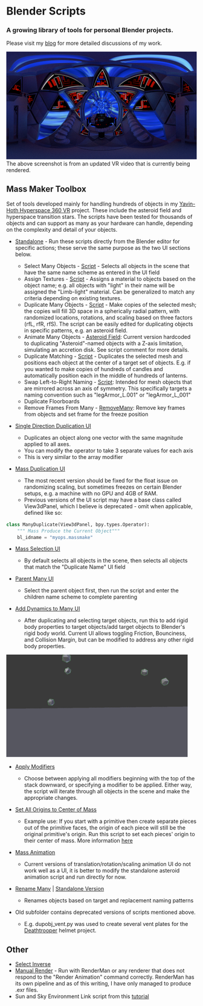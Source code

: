 # Blender Scripts

### A growing library of tools for personal Blender projects.

Please visit my [blog][blog link] for more detailed discussions of my work.

![TiePilot](/Other/Images/tiepilot_28min_render.png "Updated hyperspace VR")
The above screenshot is from an updated VR video that is currently being rendered.

## Mass Maker Toolbox
Set of tools developed mainly for handling hundreds of objects in my [Yavin-Hoth Hyperspace 360 VR][VR] project.
These include the asteroid field and hyperspace transition stars. The scripts have been tested for thousands of objects and can support as many as your hardware can handle, depending on the complexity and detail of your objects.
 
* [Standalone][saFolder] - Run these scripts directly from the Blender editor for specific actions; these serve the same purpose as the two UI sections below.
  * Select Many Objects - [Script][selection] - Selects all objects in the scene that have the same name scheme as entered in the UI field
  * Assign Textures - [Script][textures] - Assigns a material to objects based on the object name; e.g. all objects with "light" in their name will be assigned the "Limb-light" material. Can be generalized to match any criteria depending on existing textures.
  * Duplicate Many Objects - [Script][dupobj] - Make copies of the selected mesh; the copies will fill 3D space in a spherically radial pattern, with randomized locations, rotations, and scaling based on three factors (rfL, rfR, rfS). The script can be easily edited for duplicating objects in specific patterns, e.g. an asteroid field.
  * Animate Many Objects - [Asteroid Field][asteroidAnim]: Current version hardcoded to duplicating "Asteroid"-named objects with a Z-axis limitation, simulating an accretion disk. See script comment for more details.
  * Duplicate Matching - [Script][matcher] - Duplicates the selected mesh and positions each object at the center of a target set of objects. E.g. if you wanted to make copies of hundreds of candles and automatically position each in the middle of hundreds of lanterns.
  * Swap Left-to-Right Naming - [Script][LtoR]: Intended for mesh objects that are mirrored across an axis of symmetry. This specifically targets a naming convention such as "legArmor\_L.001" or "legArmor\_L_001"
  * Duplicate Floorboards
  * Remove Frames From Many - [RemoveMany][remmany]: Remove key frames from objects and set frame for the freeze position

* [Single Direction Duplication UI][SDUI]
  * Duplicates an object along one vector with the same magnitude applied to all axes.
  * You can modify the operator to take 3 separate values for each axis
  * This is very similar to the array modifier
  
* [Mass Duplication UI][MDUI]
  * The most recent version should be fixed for the float issue on randomizing scaling, but sometimes freezes on certain Blender setups, e.g. a machine with no GPU and 4GB of RAM.
  * Previous versions of the UI script may have a base class called View3dPanel, which I believe is deprecated - omit when applicable, defined like so:
```python
class ManyDuplicate(View3dPanel, bpy.types.Operator):
    """ Mass Produce the Current Object"""
    bl_idname = "myops.massmake"
```


* [Mass Selection UI][selectionUI]
  * By default selects all objects in the scene, then selects all objects that match the "Duplicate Name" UI field

* [Parent Many UI][parentmanyUI]
  * Select the parent object first, then run the script and enter the children name scheme to complete parenting
  
* [Add Dynamics to Many UI][adddyn]
  * After duplicating and selecting target objects, run this to add rigid body properties to target objects/add target objects to Blender's rigid body world. Current UI allows toggling Friction, Bounciness, and Collision Margin, but can be modified to address any other rigid body properties. 

![Dynamics](/Other/Images/improved_dynamics.gif "Working demo of dynamics script")

* [Apply Modifiers][allmods]
  * Choose between applying all modifiers beginning with the top of the stack downward, or specifying a modifier to be applied. Either way, the script will iterate through all objects in the scene and make the appropriate changes.

* [Set All Origins to Center of Mass][centerall]
  * Example use: If you start with a primitive then create separate pieces out of the primitive faces, the origin of each piece will still be the original primitive's origin. Run this script to set each pieces' origin to their center of mass. More information [here][allcenterlink]

* [Mass Animation][MAUI] 
  * Current versions of translation/rotation/scaling animation UI do not work well as a UI, it is better to modify the standalone asteroid animation script and run directly for now.

* [Rename Many][RMany] | [Standalone Version][RStand]
  * Renames objects based on target and replacement naming patterns

* Old subfolder contains deprecated versions of scripts mentioned above.
  * E.g. dupobj_vent.py was used to create several vent plates for the [Deathtrooper][deathtrooper] helmet project.

## Other

* [Select Inverse](/Other/select_inverse.py)
* [Manual Render](/Other/manual_render.py) - Run with RenderMan or any renderer that does not respond to the "Render Animation" command correctly. RenderMan has its own pipeline and as of this writing, I have only managed to produce .exr files.
* Sun and Sky Environment Link script from this [tutorial](https://www.youtube.com/watch?v=YXso7kNzxIU)

[VR]: https://www.youtube.com/watch?v=thC53_FVSao
[blog link]: https://atomicprime.wordpress.com
[dupobj]: /MassMakerToolbox/standalone/duplicate_many_objects.py
[matcher]: /MassMakerToolbox/standalone/duplicate_matching.py
[asteroidAnim]: /MassMakerToolbox/standalone/asteroid_animate.py
[saFolder]: /MassMakerToolbox/standalone
[MDUI]: /MassMakerToolbox/DuplicationUI
[SDUI]: /MassMakerToolbox/DuplicationUI/simple_copy.py
[MAUI]: /MassMakerToolbox/AnimationUI
[deathtrooper]: https://atomicprime.wordpress.com/2016/10/07/dynamic-linking-and-other-updates/
[selection]: /MassMakerToolbox/standalone/select_many_objects.py
[selectionUI]: /MassMakerToolbox/DuplicationUI/select_many_objects_UI.py
[adddyn]: /MassMakerToolbox/AnimationUI/add_dynamics_to_many_UI.py
[parentmanyUI]: /MassMakerToolbox/DuplicationUI/parent_many_objects_UI.py
[remmany]: /MassMakerToolbox/standalone/remove_frames_from_many.py
[centerall]: /MassMakerToolbox/DuplicationUI/origin_to_centerofmass.py
[allcenterlink]: https://atomicprime.wordpress.com/2016/12/30/quick-python/
[allmods]: /MassMakerToolbox/DuplicationUI/apply_all_mods.py
[LtoR]: /MassMakerToolbox/standalone/swap_L-R_name.py
[textures]: /MassMakerToolbox/standalone/apply_texture.py
[RMany]: /MassMakerToolbox/DuplicationUI/rename_many.py
[RStand]: /MassMakerToolbox/standalone/rename_by_selection.py


